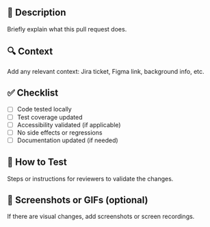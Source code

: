 ## 📝 Description

Briefly explain what this pull request does.

## 🔍 Context

Add any relevant context: Jira ticket, Figma link, background info, etc.

## ✅ Checklist

- [ ] Code tested locally
- [ ] Test coverage updated
- [ ] Accessibility validated (if applicable)
- [ ] No side effects or regressions
- [ ] Documentation updated (if needed)

## 🚨 How to Test

Steps or instructions for reviewers to validate the changes.

## 📸 Screenshots or GIFs (optional)

If there are visual changes, add screenshots or screen recordings.
